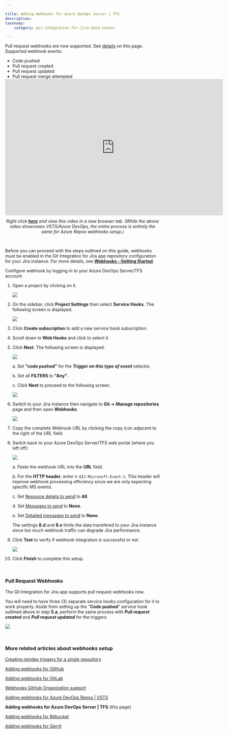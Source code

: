 ```yaml
---

title: Adding Webhooks for Azure DevOps Server | TFS
description:
taxonomy:
    category: git-integration-for-jira-data-center

---
```


<div class="bbb-callout bbb--info">
    <div class="irow">
    <div class="ilogobox">
        <span class="logoimg"></span>
    </div>
    <div class="imsgbox">
        Pull request webhooks are now supported. See <a href='#pull-request-webhooks'>details</a> on this page.
        <div class='nextpara'>Supported webhook events:</div>
        <ul style='margin-bottom:0px;'>
            <li>Code pushed</li>
            <li>Pull request created</li>
            <li>Pull request updated</li>
            <li>Pull request merge attempted</li>
        </ul>
    </div>
    </div>
</div>

<div class='embed-container embed-container--16-10'>
    <iframe width='709' height='443' src='https://fast.wistia.com/embed/iframe/61wl72vp91?videoFoam=true' frameborder='0' allowfullscreen ></iframe>
</div>

<div align='center' style='margin-top:10px'>
    <i>Right click <a href='https://bigbrassband.wistia.com/medias/61wl72vp91'><b>here</b></a> and view this video in a new browser tab. (While the above video showcases VSTS/Azure DevOps, the entire process is entirely the same for Azure Repos webhooks setup.)</i>
</div>

&nbsp;

<div class="bbb-callout bbb--error">
    <div class="irow">
    <div class="ilogobox">
        <span class="logoimg"></span>
    </div>
    <div class="imsgbox">
        Before you can proceed with the steps outlined on this guide, webhooks must be enabled in the Git Integration for Jira app repository configuration for your Jira instance. For more details, see <a href='/git-integration-for-jira-data-center/webhooks-gij-self-managed'><b>Webhooks - Getting Started</b></a>.
    </div>
    </div>
</div>

Configure webhook by logging in to your Azure DevOps Server/TFS account:

1.  Open a project by clicking on it.

    ![](/wp-content/uploads/gij-webhooks-azure-devops-sel-proj-c.png)

2.  On the sidebar, click **Project Settings** then select **Service Hooks**. The following screen is displayed.

    ![](/wp-content/uploads/gij-webhooks-azure-devops-add-service-hooks-c.png)

3.  Click **Create subscription** to add a new service hook subscription.

4.  Scroll down to **Web Hooks** and click to select it.

5.  Click **Next**. The following screen is displayed.

    ![](/wp-content/uploads/gij-webhooks-azure-devops-triggers-cfg-c.png)

    a.  Set **"code pushed"** for the _**Trigger on this type of event**_ selector.

    b.  Set all **FILTERS** to **"Any"**.

    c.  Click **Next** to proceed to the following screen.

    ![](/wp-content/uploads/gij-webhooks-azure-devops-action-cfg-c.png)

6.  Switch to your Jira instance then navigate to **Git** ➜ **Manage repositories** page and then open **Webhooks**.

    ![](/wp-content/uploads/gij-webhooks-azure-devops-copy-webhook-url-c.png)

7.  Copy the complete Webhook URL by clicking the copy icon adjacent to the right of the URL field.

8.  Switch back to your Azure DevOps Server/TFS web portal (where you left off):

    ![](/wp-content/uploads/gij-webhooks-azure-devops-service-settings-c.png)

    a.  Paste the webhook URL into the **URL** field.

    b.  For the **HTTP header**, enter `X-GIJ-Microsoft-Event:1`. This header will improve webhook processing efficiency since we are only expecting specific MS events.

    c.  Set <u>Resource details to send</u> to **All**.

    d.  Set <u>Messages to send</u> to **None**.

    e.  Set <u>Detailed messages to send</u> to **None**.

    The settings **8.d** and **8.e** limits the data transfered to your Jira instance since too much webhook traffic can degrade Jira performance.

9. Click **Test** to verify if webhook integration is successful or not.

    ![](/wp-content/uploads/gij-webhooks-azure-devops-test-cfg-c.png)

10. Click **Finish** to complete this setup.

&nbsp;

### Pull Request Webhooks

The Git Integration for Jira app supports pull request webhooks now.

You will need to have three (3) separate service hooks configuration for it to work properly. Aside from setting up the "**Code pushed**" service hook outlined above in step **5.a**, perform the same process with **_Pull request created_** and _**Pull request updated**_ for the triggers.

![](/wp-content/uploads/gij-azure-devops-server-2019-req-service-hooks.png)

&nbsp;

### More related articles about webhooks setup

[Creating reindex triggers for a single repository](/git-integration-for-jira-data-center/Creating-reindex-triggers-for-a-single-repository-gij-self-managed)

[Adding webhooks for GitHub](/git-integration-for-jira-data-center/Adding-Webhooks-for-GitHub-gij-self-managed)

[Adding webhooks for GitLab](/git-integration-for-jira-data-center/Adding-Webhooks-for-GitLab-gij-self-managed)

[Webhooks GitHub Organization support](/git-integration-for-jira-data-center/Webhooks-GitHub-Organization-Support-gij-self-managed)

[Adding webhooks for Azure DevOps Repos \| VSTS](/git-integration-for-jira-data-center/Adding-Webhooks-for-Azure-DevOps-Repos-VSTS-gij-self-managed)

**Adding webhooks for Azure DevOps Server \| TFS** (this page)

[Adding webhooks for Bitbucket](/git-integration-for-jira-data-center/Adding-Webhooks-for-Bitbucket-gij-self-managed)

[Adding webhooks for Gerrit](/git-integration-for-jira-data-center/adding-webhooks-for-gerrit-gij-self-managed)

